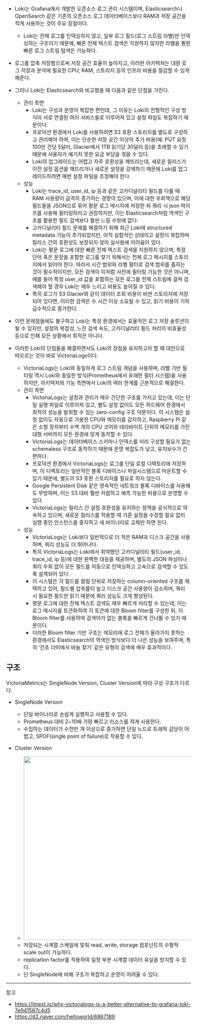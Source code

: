 
- Loki는 Grafana에서 개발한 오픈소스 로그 관리 시스템이며, Elasticsearch나 OpenSearch 같은 기존의 오픈소스 로그 데이터베이스보다 RAM과 저장 공간을 적게 사용하는 것이 주요 장점이다.
  - Loki는 전체 로그를 인덱싱하지 않고, 일부 로그 필드(로그 스트림 라벨)만 인덱싱하는 구조이기 때문에, 빠른 전체 텍스트 검색은 지원하지 않지만 라벨을 통한 빠른 로그 스트림 탐색은 가능하다.

- 로그를 압축 저장함으로써 저장 공간 효율이 높아지고, 이러한 아키텍처는 대량 로그 저장과 분석에 필요한 CPU, RAM, 스토리지 등의 인프라 비용을 절감할 수 있게 해준다.

- 그러나 Loki는 Elasticsearch와 비교했을 때 다음과 같은 단점을 가진다.
  - 관리 측면
    - Loki는 구성과 운영이 복잡한 편인데, 그 이유는 Loki의 전형적인 구성 방식이 서로 연결된 여러 서비스들로 이루어져 있고 설정 파일도 복잡하기 때문이다.
    - 프로덕션 환경에서 Loki를 사용하려면 S3 호환 스토리지를 별도로 구성하고 관리해야 하며, 이는 단순한 저장 공간 이상의 추가 비용(예: PUT 요청 100만 건당 5달러, Glacier에서 1TB 읽기당 30달러 등)을 초래할 수 있기 때문에 사용자가 예기치 못한 요금 부담을 겪을 수 있다.
    - Loki의 업그레이드는 어렵고 자주 호환성을 깨뜨리는데, 새로운 릴리스가 이전 설정 옵션을 깨뜨리거나 새로운 설정을 강제하기 때문에 Loki를 업그레이드하려면 매번 설정 파일을 조정해야 한다.
  - 성능
    - Loki는 trace_id, user_id, ip 등과 같은 고카디널리티 필드를 다룰 때 RAM 사용량이 급격히 증가하는 경향이 있으며, 이에 대한 우회책으로 해당 필드들을 JSON으로 묶어 평문 로그 메시지에 저장한 뒤 쿼리 시 json 파이프를 사용해 필터링하라고 권장하지만, 이는 Elasticsearch처럼 역색인 구조를 활용한 필드 검색보다 훨씬 느릴 수밖에 없다.
    - 고카디널리티 필드 문제를 해결하기 위해 최근 Loki에 structured metadata 기능이 추가되었지만, 아직 실험적인 상태이고 설정이 복잡하며 릴리스 간의 호환성도 보장되지 않아 실사용에 어려움이 있다.
    - Loki는 평문 로그에 대한 빠른 전체 텍스트 검색을 지원하지 않으며, 특정 단어 혹은 문장을 포함한 로그를 찾기 위해서는 전체 로그 메시지를 스토리지에서 읽어야 한다. 따라서 시간 범위와 라벨 필터로 검색 범위를 좁히는 것이 필수적이지만, 모든 검색이 이처럼 사전에 필터링 가능한 것은 아니며, 예를 들어 특정 user_id 값을 포함하는 모든 로그를 전체 스트림에 걸쳐 검색해야 할 경우 Loki는 매우 느리고 비용도 높아질 수 있다.
    - 특히 로그가 S3 Glacier와 같이 데이터 조회 비용이 비싼 스토리지에 저장되어 있다면, 이러한 검색은 수 시간 이상 소요될 수 있고, 읽기 비용이 기하급수적으로 증가한다.

- 이런 문제점들에도 불구하고 Loki는 특정 환경에서는 효율적인 로그 저장 솔루션이 될 수 있지만, 설정의 복잡성, 느린 검색 속도, 고카디널리티 필드 처리의 비효율성 등으로 인해 모든 상황에서 최적은 아니다.

- 이러한 Loki의 단점들을 해결하면서도 Loki의 장점을 유지하고자 할 때 대안으로 떠오르는 것이 바로 VictoriaLogs이다.
  - VictoriaLogs는 Loki와 동일하게 로그 스트림 개념을 사용하며, 라벨 기반 필터링 역시 Loki와 동일한 방식(Prometheus에서 유래한 필터 시스템)을 사용하지만, 아키텍처와 기능 측면에서 Loki의 여러 한계를 근본적으로 해결한다.
  - 관리 측면
    - VictoriaLogs는 설정과 관리가 매우 간단한 구조를 가지고 있는데, 이는 단일 실행 파일로 이루어져 있고, 별도 설정 없이도 모든 하드웨어 환경에서 최적의 성능을 발휘할 수 있는 zero-config 구조 덕분이다. 이 시스템은 설정 없이도 자동으로 가용한 CPU와 메모리를 감지하고, Raspberry Pi 같은 소형 장치부터 수백 개의 CPU 코어와 테라바이트 단위의 메모리를 가진 대형 서버까지 모든 환경에 맞게 동작할 수 있다.
    - VictoriaLogs는 데이터베이스 스키마나 인덱스를 미리 구성할 필요가 없는 schemaless 구조로 동작하기 때문에 운영 복잡도가 낮고, 유지보수가 간편하다.
    - 프로덕션 환경에서 VictoriaLogs는 로그를 단일 로컬 디렉토리에 저장하며, 이 디렉토리는 일반적인 블록 디바이스나 파일시스템으로 마운트할 수 있기 때문에, 별도의 S3 호환 스토리지를 필요로 하지 않는다.
    - Google Persistent Disk 같은 영속적인 네트워크 블록 디바이스를 사용해도 무방하며, 이는 S3 대비 훨씬 저렴하고 예측 가능한 비용으로 운영할 수 있다.
    - VictoriaLogs는 릴리스 간 설정 호환성을 유지하는 정책을 공식적으로 약속하고 있으며, 새로운 릴리스를 적용할 때 기존 설정을 수정할 필요 없이 실행 중인 인스턴스를 중지하고 새 바이너리로 교체만 하면 된다.
  - 성능
    - VictoriaLogs는 Loki보다 일반적으로 더 적은 RAM과 디스크 공간을 사용하며, 쿼리 성능도 더 뛰어나다.
    - 특히 VictoriaLogs는 Loki에서 취약했던 고카디널리티 필드(user_id, trace_id, ip 등)에 대한 완벽한 대응을 제공하며, 별도의 JSON 파싱이나 쿼리 우회 없이 모든 필드를 자동으로 인덱싱하고 고속으로 검색할 수 있도록 설계되어 있다.
    - 이 시스템은 각 필드를 컬럼 단위로 저장하는 column-oriented 구조를 채택하고 있어, 필드별 압축률이 높고 디스크 공간 사용량이 감소하며, 쿼리 시 필요한 필드만 읽기 때문에 쿼리 성능도 크게 향상된다.
    - 평문 로그에 대한 전체 텍스트 검색도 매우 빠르게 처리할 수 있는데, 이는 로그 메시지를 토큰화하여 각 토큰에 대한 Bloom filter를 구성한 뒤, 이 Bloom filter를 사용하여 검색어가 없는 블록을 빠르게 건너뛸 수 있기 때문이다.
    - 이러한 Bloom filter 기반 구조는 메모리에 로그 전체가 올라가지 못하는 환경에서도 Elasticsearch의 역색인 방식보다 더 나은 성능을 보여주며, 특히 ‘건초 더미에서 바늘 찾기’ 같은 유형의 검색에 매우 효과적이다.

## 구조

VictoriaMetrics는 SingleNode Version, Cluster Version에 따라 구성 구조가 다르다.

- SingleNode Version
  - 단일 바이너리로 손쉽게 실행하고 사용할 수 있다.
  - Prometheus 대비 2~10배 가량 빠르고 리소스를 적게 사용한다.
  - 수집하는 데이터가 수천만 개 이상으로 증가하면 단일 노드로 트래픽 감당이 어렵고, SPOF(single point of failure)로 작용할 수 있다.

- Cluster Version
  - <img height="500px" src="https://github.com/user-attachments/assets/76989649-17c1-4b81-8ef4-c58b8b052e18">
  - 저장되는 시계열 스케일에 맞춰 read, write, storage 컴포넌트의 수평적 scale out이 가능하다.
  - replication factor를 적용하여 일정 부분 시계열 데이터 유실을 방지할 수 있다.
  - 단 SingleNode에 비해 구조가 복잡하고 운영이 어려울 수 있다.

---
참고

- <https://itnext.io/why-victorialogs-is-a-better-alternative-to-grafana-loki-7e941567c4d5>
- <https://d2.naver.com/helloworld/6867189>
